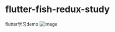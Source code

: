 # flutter-fish-redux-study
flutter学习demo
![image](https://github.com/xfhomedream/flutter-fish-redux-study/20190421_204513.gif)
